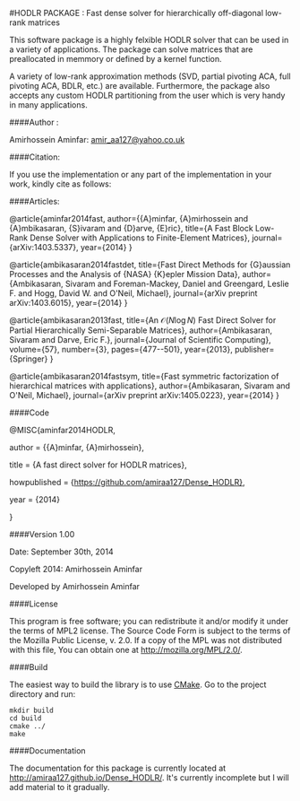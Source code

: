 #HODLR PACKAGE : Fast dense solver for hierarchically off-diagonal low-rank matrices  

This software package is a highly felxible HODLR solver that can be used in a variety of applications. The package can solve matrices that are preallocated in memmory or defined by a kernel function. 

A variety of low-rank approximation methods (SVD, partial pivoting ACA, full pivoting ACA, BDLR, etc.) are available. Furthermore, the package also accepts any custom HODLR partitioning from the user which is very handy in many applications. 

####Author :  

Amirhossein Aminfar: amir_aa127@yahoo.co.uk

####Citation:

If you use the implementation or any part of the implementation in your work, kindly cite as follows:

####Articles:

@article{aminfar2014fast,
author={{A}minfar, {A}mirhossein and {A}mbikasaran, {S}ivaram and {D}arve, {E}ric},
title={A Fast Block Low-Rank Dense Solver with Applications to Finite-Element Matrices},
journal={arXiv:1403.5337},
year={2014}
}


@article{ambikasaran2014fastdet,
title={Fast Direct Methods for {G}aussian Processes and the Analysis of {NASA} {K}epler Mission Data},
author={Ambikasaran, Sivaram and Foreman-Mackey, Daniel and Greengard, Leslie F. and Hogg, David W. and O'Neil, Michael},
journal={arXiv preprint arXiv:1403.6015},
year={2014}
}

@article{ambikasaran2013fast,
title={An $\mathcal{O}({N} \log {N})$ Fast Direct Solver for Partial Hierarchically Semi-Separable Matrices},
author={Ambikasaran, Sivaram and Darve, Eric F.},
journal={Journal of Scientific Computing},
volume={57},
number={3},
pages={477--501},
year={2013},
publisher={Springer}
}

@article{ambikasaran2014fastsym,
title={Fast symmetric factorization of hierarchical matrices with applications},
author={Ambikasaran, Sivaram and O'Neil, Michael},
journal={arXiv preprint arXiv:1405.0223},
year={2014}
}

####Code

@MISC{aminfar2014HODLR,

author = {{A}minfar, {A}mirhossein},

title = {A fast direct solver for HODLR matrices},

howpublished = {https://github.com/amiraa127/Dense_HODLR},

year = {2014}

}

####Version 1.00

Date: September 30th, 2014

Copyleft 2014: Amirhossein Aminfar 

Developed by Amirhossein Aminfar

####License


This program is free software; you can redistribute it and/or modify it under the terms of MPL2 license. The Source Code Form is subject to the terms of the Mozilla Public License, v. 2.0. If a copy of the MPL was not distributed with this file, You can obtain one at http://mozilla.org/MPL/2.0/.

####Build

The easiest way to build the library is to use [CMake](http://www.cmake.org). Go to the project directory and run:

```
mkdir build
cd build
cmake ../
make
```

####Documentation

The documentation for this package is currently located at http://amiraa127.github.io/Dense_HODLR/. It's currently incomplete but I will add material to it gradually.